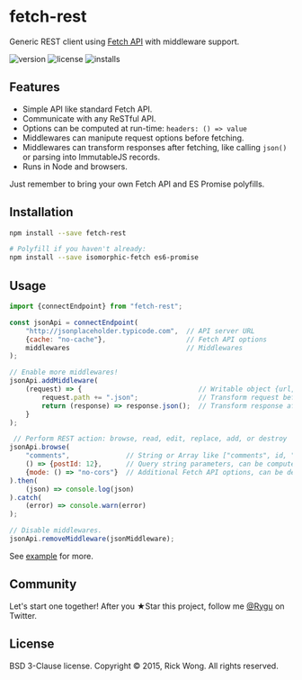# fetch-rest

Generic REST client using [Fetch API](https://github.com/whatwg/fetch) with middleware support.

![version](https://img.shields.io/npm/v/fetch-rest.svg) ![license](https://img.shields.io/npm/l/fetch-rest.svg) ![installs](https://img.shields.io/npm/dt/fetch-rest.svg)

## Features

- Simple API like standard Fetch API.
- Communicate with any ReSTful API.
- Options can be computed at run-time: `headers: () => value` 
- Middlewares can manipute request options before fetching.
- Middlewares can transform responses after fetching, like calling `json()` or parsing into ImmutableJS records.
- Runs in Node and browsers.

Just remember to bring your own Fetch API and ES Promise polyfills.

## Installation

```bash
npm install --save fetch-rest

# Polyfill if you haven't already:
npm install --save isomorphic-fetch es6-promise
```

## Usage

````js
import {connectEndpoint} from "fetch-rest";

const jsonApi = connectEndpoint(
	"http://jsonplaceholder.typicode.com",  // API server URL
	{cache: "no-cache"},                    // Fetch API options
	middlewares                             // Middlewares
);

// Enable more middlewares!
jsonApi.addMiddleware(
	(request) => {                             // Writable object {url, path, query, options}
		request.path += ".json";               // Transform request before fetching
		return (response) => response.json();  // Transform response after fetching
	}
);

 // Perform REST action: browse, read, edit, replace, add, or destroy
jsonApi.browse(            
	"comments",              // String or Array like ["comments", id, "likes", id] etc
	() => {postId: 12},      // Query string parameters, can be computed like shown
	{mode: () => "no-cors"}  // Additional Fetch API options, can be deeply computed like shown
).then(
	(json) => console.log(json)
).catch(
	(error) => console.warn(error)
);

// Disable middlewares. 
jsonApi.removeMiddleware(jsonMiddleware);
````

See [example](https://github.com/RickWong/fetch-rest/blob/master/packages/example/src/index.js) for more.

## Community

Let's start one together! After you ★Star this project, follow me [@Rygu](https://twitter.com/rygu)
on Twitter.

## License

BSD 3-Clause license. Copyright © 2015, Rick Wong. All rights reserved.
